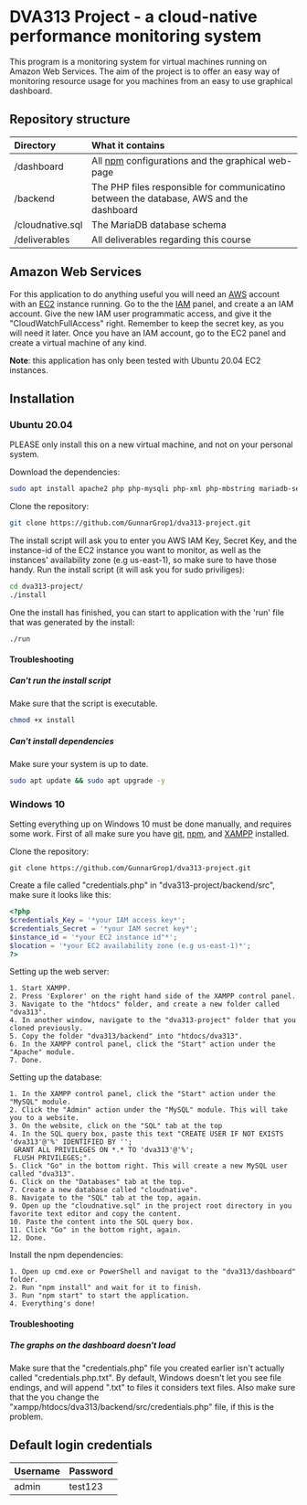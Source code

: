 # DVA313 Project - a cloud-native performance monitoring system
This program is a monitoring system for virtual machines running on Amazon Web Services.
The aim of the project is to offer an easy way of monitoring resource usage for you machines from an easy to use graphical dashboard.

## Repository structure
| Directory        |                                                                        What it contains |
|:-----------------|:----------------------------------------------------------------------------------------|
| /dashboard       |             All [npm](https://www.npmjs.com/) configurations and the graphical web-page |
| /backend         | The PHP files responsible for communicatino between the database, AWS and the dashboard |
| /cloudnative.sql |                                                             The MariaDB database schema |
| /deliverables    |                                                  All deliverables regarding this course |

## Amazon Web Services
For this application to do anything useful you
will need an [AWS](https://aws.amazon.com/) account with an [EC2](https://console.aws.amazon.com/ec2/v2) instance running.
Go to the the [IAM](https://console.aws.amazon.com/iam) panel, and create a an IAM account.
Give the new IAM user programmatic access, and give it the "CloudWatchFullAccess" right.
Remember to keep the secret key, as you will need it later.
Once you have an IAM account, go to the EC2 panel and create a virtual machine of any kind.

**Note**: this application has only been tested with Ubuntu 20.04 EC2 instances.

## Installation

### Ubuntu 20.04
PLEASE only install this on a new virtual machine, and not on your personal system.

Download the dependencies:
```bash
sudo apt install apache2 php php-mysqli php-xml php-mbstring mariadb-server npm git
```

Clone the repository:
```bash
git clone https://github.com/GunnarGrop1/dva313-project.git
```

The install script will ask you to enter you AWS IAM Key, Secret Key, and the instance-id of the EC2 instance you want to monitor,
as well as the instances' availability zone (e.g us-east-1), so make sure to have those handy.
Run the install script (it will ask you for sudo priviliges):
```bash
cd dva313-project/
./install
```

One the install has finished, you can start to application with the 'run' file that was generated by the install:
```bash
./run
```

#### Troubleshooting

##### Can't run the install script
Make sure that the script is executable.
```bash
chmod +x install
```

##### Can't install dependencies
Make sure your system is up to date.
```bash
sudo apt update && sudo apt upgrade -y
```

### Windows 10
Setting everything up on Windows 10 must be done manually, and requires some work.
First of all make sure you have [git](https://git-scm.com/downloads), [npm](https://www.npmjs.com/get-npm), and [XAMPP](https://www.apachefriends.org/download.html) installed.

Clone the repository:
```
git clone https://github.com/GunnarGrop1/dva313-project.git
```

Create a file called "credentials.php" in "dva313-project/backend/src", make sure it looks like this:
```php
<?php
$credentials_Key = '*your IAM access key*';
$credentials_Secret = '*your IAM secret key*';
$instance_id = '*your EC2 instance id"*';
$location = '*your EC2 availability zone (e.g us-east-1)*';
?>
```

Setting up the web server:
```
1. Start XAMPP.
2. Press 'Explorer' on the right hand side of the XAMPP control panel.
3. Navigate to the "htdocs" folder, and create a new folder called "dva313".
4. In another window, navigate to the "dva313-project" folder that you cloned previously.
5. Copy the folder "dva313/backend" into "htdocs/dva313".
6. In the XAMPP control panel, click the "Start" action under the "Apache" module.
7. Done.
```

Setting up the database:
```
1. In the XAMPP control panel, click the "Start" action under the "MySQL" module.
2. Click the "Admin" action under the "MySQL" module. This will take you to a website.
3. On the website, click on the "SQL" tab at the top
4. In the SQL query box, paste this text "CREATE USER IF NOT EXISTS 'dva313'@'%' IDENTIFIED BY '';
 GRANT ALL PRIVILEGES ON *.* TO 'dva313'@'%';
 FLUSH PRIVILEGES;".
5. Click "Go" in the bottom right. This will create a new MySQL user called "dva313".
6. Click on the "Databases" tab at the top.
7. Create a new database called "cloudnative".
8. Navigate to the "SQL" tab at the top, again.
9. Open up the "cloudnative.sql" in the project root directory in you favorite text editor and copy the content.
10. Paste the content into the SQL query box.
11. Click "Go" in the bottom right, again.
12. Done.
```

Install the npm dependencies:
```
1. Open up cmd.exe or PowerShell and navigat to the "dva313/dashboard" folder.
2. Run "npm install" and wait for it to finish.
3. Run "npm start" to start the application.
4. Everything's done!
```

#### Troubleshooting

##### The graphs on the dashboard doesn't load
Make sure that the "credentials.php" file you created earlier isn't actually called "credentials.php.txt". By default, Windows doesn't let you see file endings, and will append ".txt" to files it considers text files.
Also make sure that the you change the "xampp/htdocs/dva313/backend/src/credentials.php" file, if this is the problem.

## Default login credentials
| Username | Password |
|:---------|:---------|
| admin    |  test123 |
